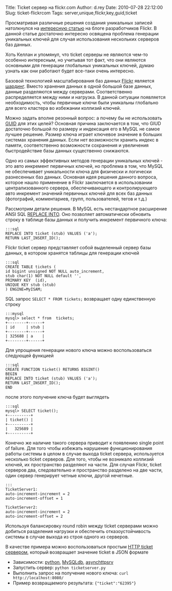 Title: Ticket сервер на flickr.com
Author: d.rey
Date: 2010-07-28 22:12:00
Slug: ticket-flickrcom
Tags: server,unique,flickr,key,guid,ticket

Просматривая различные решения создания уникальных записей натолкнулся на [интересную статью](http://code.flickr.com/blog/2010/02/08/ticket-servers-distributed-unique-primary-keys-on-the-cheap/) на блоге разработчиков Flickr. В данной статье достаточно интересно освящена проблема генерации уникальных ключей для случая использования нескольких серверов баз данных. 

Хоть Келлан и упомянул, что ticket серверы не являются чем-то особенно интересным, но учитывая тот факт, что они являются основными для генерации глобальных уникальных ключей, думаю узнать как они работают будет все-таки очень интересно.

Базовой технологией масштабирования баз данных [Flickr](http://www.flickr.com/) является [шардинг](http://highload.com.ua/index.php/2009/05/06/шардинг-партиционирование-репликац/). Вместо хранения данных в одной большой базе данных, данные разделяются между серверами. Соответственно распределяется между ними и нагрузка. В данной ситуации появляется необходимость, чтобы первичные ключи были уникальны глобально для всего кластера во избежании коллизий ключей.

Можно задать вполне резонный вопрос: а почему бы не использовать [GUID](http://en.wikipedia.org/wiki/Globally_unique_identifier) для этих целей? Основная причина заключается в том, что GIUD достаточно большой по размеру и индексация его в MySQL не самое лучшее решение. Размер ключа играет ключевое значение в больших системах хранения данных. Если нет возможности хранить индекс в памяти, соответственно возможности сохранения и увеличения быстродействие базы данных существенно снижаются.

Одно из самых эффективных методов генерации уникальных ключей - это авто инкремент первичных ключей, но проблема в том, что MySQL не обеспечивает уникальности ключа для физически и логически разнесенных баз данных. Основная идея решения данного вопроса, которое нашло применение в Flickr заключается в использовании централизованного сервера, обеспечивающего и контролирующего авто инкремент значений первичных ключей для всех баз данных (фотографий, комментариев, групп, пользователей, тегов и т.д.)

Рассмотрим детали решения. В MySQL есть нестандартное расширение ANSI SQL [REPLACE INTO](http://dev.mysql.com/doc/refman/5.0/en/replace.html). Оно позволяет автоматически обновить строку в таблице базы данных и получить инкремент первичного ключа: 

    :::sql
    REPLACE INTO ticket (stub) VALUES ('a');
    RETURN LAST_INSERT_ID();

Flickr ticket сервер представляет  собой выделенный сервер базы данных, в котором хранятся таблицы для генерации ключей 

    :::sql
    CREATE TABLE tickets (
    id bigint unsigned NOT NULL auto_increment,
    stub char(1) NOT NULL default '',
    PRIMARY KEY  (id),
    UNIQUE KEY stub (stub)
    ) ENGINE=MyISAM;

SQL запрос `SELECT * FROM tickets;` возвращает одну единственную строку

    :::mysql
    mysql> select * from  tickets;
    +--------+------+
    | id     | stub |
    +--------+------+
    | 325688 | a    |
    +--------+------+

Для упрощения генерации нового ключа можно воспользоваться следующей функцией

    :::sql
    CREATE FUNCTION ticket() RETURNS BIGINT()
    BEGIN
    REPLACE INTO ticket (stub) VALUES ('a');
    RETURN LAST_INSERT_ID();
    END

после этого получение ключа будет выглядеть 

    :::sql
    mysql> SELECT ticket();
    +----------+
    | ticket() |
    +----------+
    |   325689 |
    +----------+

Конечно же наличие такого сервера приводит к появлению single point of failure. Для того чтобы избежать нарушение функционирования работы системы в целом в случае выхода ticket сервера, используется несколько ticket серверов. Для того, чтобы не возникало коллизий ключей, их пространство разделяют на части. Для случая Flickr, ticket серверов два, следовательно и пространство разделено на две части, один сервер генерирует четные ключи, другой нечетные.

    :::
    TicketServer1:
    auto-increment-increment = 2
    auto-increment-offset = 1
    
    TicketServer2:
    auto-increment-increment = 2
    auto-increment-offset = 2

Используя балансировку round robin между ticket серверами можно добиться разделения нагрузки и обеспечить отказоустойчивость системы в случае выхода из строя одного из серверов.

В качестве примера можно воспользоваться простым [HTTP ticket сервером](http://sources-ownport.googlecode.com/hg/parallel/servers/ticketserver.py), который возвращает значение ticket в JSON формате

- Зависимости: [python](http://python.org), [MySQLdb](http://mysql-python.sourceforge.net/), [asynchttpsrv](http://sources-ownport.googlecode.com/hg/parallel/servers/asynchttpsrv.py)
- Запустить сервер: `python ticketserver.py`
- Выполнить запрос на получение нового ключа: `curl http://localhost:8080/`
- Пример возвращаемого результата: `{"ticket":"62395"}`

